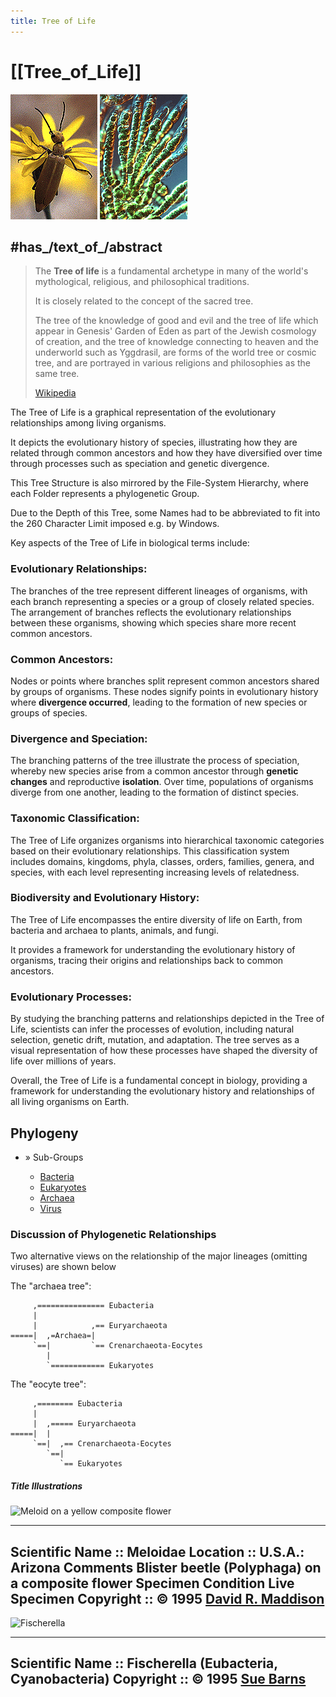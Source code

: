 ```yaml
---
title: Tree of Life
---
```

# [[Tree_of_Life]]   

![Meloid on a yellow composite flower](meloid.gif) ![Fischerella](fischerella.gif) 

## #has_/text_of_/abstract 

> The **Tree of life** is a fundamental archetype 
> in many of the world's mythological, religious, and philosophical traditions. 
> 
> It is closely related to the concept of the sacred tree. 
> 
> The tree of the knowledge of good and evil and the tree of life 
> which appear in Genesis' Garden of Eden as part of the Jewish cosmology of creation, 
> and the tree of knowledge connecting to heaven and the underworld such as Yggdrasil, 
> are forms of the world tree or cosmic tree, 
> and are portrayed in various religions and philosophies as the same tree.
>
> [Wikipedia](https://en.wikipedia.org/wiki/Tree%20of%20life) 


The Tree of Life is a graphical representation 
of the evolutionary relationships among living organisms. 

It depicts the evolutionary history of species, 
illustrating how they are related through common ancestors 
and how they have diversified over time 
through processes such as speciation and genetic divergence.

This  Tree Structure is also mirrored by the File-System Hierarchy, 
where each Folder represents a phylogenetic Group. 

Due to the Depth of this Tree, some Names had to be abbreviated 
to fit into the 260 Character Limit imposed e.g. by Windows. 

Key aspects of the Tree of Life in biological terms include:

### Evolutionary Relationships: 
The branches of the tree represent different lineages of organisms, 
with each branch representing a species or a group of closely related species. 
The arrangement of branches reflects the evolutionary relationships between these organisms, 
showing which species share more recent common ancestors.

### Common Ancestors: 
Nodes or points where branches split 
represent common ancestors shared by groups of organisms. 
These nodes signify points in evolutionary history 
where __divergence occurred__, leading to the formation of new species or groups of species.

### Divergence and Speciation: 
The branching patterns of the tree illustrate the process of speciation, 
whereby new species arise from a common ancestor through __genetic changes__ 
and reproductive __isolation__.
Over time, populations of organisms diverge from one another, 
leading to the formation of distinct species.

### Taxonomic Classification: 
The Tree of Life organizes organisms into hierarchical taxonomic categories 
based on their evolutionary relationships. 
This classification system includes 
domains, kingdoms, phyla, classes, orders, families, genera, and species, 
with each level representing increasing levels of relatedness.

### Biodiversity and Evolutionary History: 
The Tree of Life encompasses the entire diversity of life on Earth, 
from bacteria and archaea to plants, animals, and fungi. 

It provides a framework for understanding the evolutionary history of organisms, 
tracing their origins and relationships back to common ancestors.

### Evolutionary Processes: 
By studying the branching patterns and relationships depicted in the Tree of Life, 
scientists can infer the processes of evolution, 
including natural selection, genetic drift, mutation, and adaptation. 
The tree serves as a visual representation of 
how these processes have shaped the diversity of life over millions of years.

Overall, the Tree of Life is a fundamental concept in biology, 
providing a framework for understanding the evolutionary history 
and relationships of all living organisms on Earth.

## Phylogeny 

-   » Sub-Groups

    -   [Bacteria](Bacteria.md)
    -   [Eukaryotes](Eukaryotes.md)
    -   [Archaea](Archaea.md)
    -   [Virus](Virus.md)


### Discussion of Phylogenetic Relationships

Two alternative views on the relationship of the major lineages
(omitting viruses) are shown below

The \"archaea tree\":

         ,=============== Eubacteria
         |
         |            ,== Euryarchaeota
    =====|  ,=Archaea=|
         `==|         `== Crenarchaeota-Eocytes
            |
            `============ Eukaryotes

The \"eocyte tree\":

         ,======== Eubacteria
         |
         |  ,===== Euryarchaeota
    =====|  |
         `==|  ,== Crenarchaeota-Eocytes
            `==|
               `== Eukaryotes

##### Title Illustrations

![Meloid on a yellow composite flower](meloid_002.gif)

  ---------------------------------------------------------------------------
  Scientific Name ::     Meloidae
  Location ::           U.S.A.: Arizona
  Comments             Blister beetle (Polyphaga) on a composite flower
  Specimen Condition   Live Specimen
  Copyright ::            © 1995 [David R. Maddison](http://david.bembidion.org/) 
  ---------------------------------------------------------------------------
![Fischerella ](fischerella_002.gif)

  ----------------------------------------------------------------------
  Scientific Name ::  Fischerella (Eubacteria, Cyanobacteria)
  Copyright ::         © 1995 [Sue Barns](mailto:sbarns@lanl.gov) 
  ----------------------------------------------------------------------
